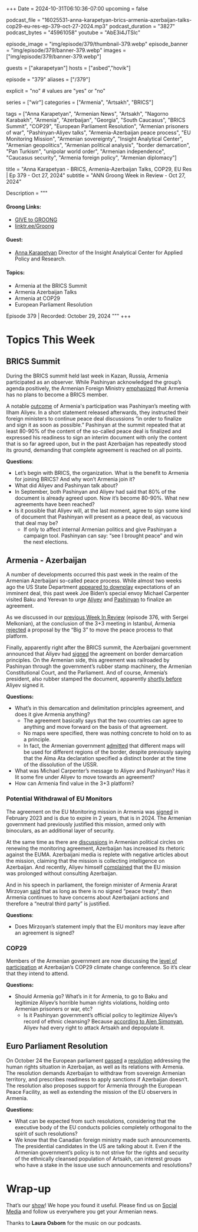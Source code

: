 +++
Date = 2024-10-31T06:10:36-07:00
upcoming = false

podcast_file = "16025531-anna-karapetyan-brics-armenia-azerbaijan-talks-cop29-eu-res-ep-379-oct-27-2024.mp3" 
podcast_duration = "3827"
podcast_bytes = "45961058"
youtube = "AbE3i4JTSlc"

episode_image = "img/episode/379/thumbnail-379.webp"
episode_banner = "img/episode/379/banner-379.webp"
images = ["img/episode/379/banner-379.webp"]

guests = ["akarapetyan"]
hosts = ["asbed","hovik"]

episode = "379"
aliases = ["/379"]

explicit = "no" # values are "yes" or "no"

series = ["wir"]
categories = ["Armenia", "Artsakh", "BRICS"]

tags = ["Anna Karapetyan", "Armenian News", "Artsakh", "Nagorno Karabakh", "Armenia", "Azerbaijan", "Georgia", "South Caucasus", "BRICS Summit", "COP29", "European Parliament Resolution", "Armenian prisoners of war", "Pashinyan-Aliyev talks", "Armenia-Azerbaijan peace process", "EU Monitoring Mission", "Armenian sovereignty", "Insight Analytical Center", "Armenian geopolitics", "Armenian political analysis", "border demarcation", "Pan Turkism", "unipolar world order", "Armenian independence", "Caucasus security", "Armenia foreign policy", "Armenian diplomacy"]

title = "Anna Karapetyan - BRICS, Armenia-Azerbaijan Talks, COP29, EU Res | Ep 379 - Oct 27, 2024"
subtitle = "ANN Groong Week in Review - Oct 27, 2024"

Description = """

#### Groong Links:
* [GIVE to GROONG](https://podcasts.groong.org/donate)
* [linktr.ee/Groong](https://linktr.ee/groong)

#### Guest:
* [Anna Karapetyan](/guest/akarapetyan) Director of the Insight Analytical Center for Applied Policy and Research.

#### Topics:
* Armenia at the BRICS Summit
* Armenia Azerbaijan Talks
* Armenia at COP29
* European Parliament Resolution

Episode 379 | Recorded: October 29, 2024
"""
+++

# Topics This Week

## BRICS Summit

During the BRICS summit held last week in Kazan, Russia, Armenia participated as an observer. While Pashinyan acknowledged the group’s agenda positively, the Armenian Foreign Ministry [emphasized](https://interfax.com/newsroom/top-stories/106857/) that Armenia has no plans to become a BRICS member. 

A notable [outcome](https://www.azatutyun.am/a/33171946.html) of Armenia's participation was Pashinyan’s meeting with Ilham Aliyev. In a short statement released afterwards, they instructed their foreign ministers to continue peace deal discussions “in order to finalize and sign it as soon as possible.” Pashinyan at the summit repeated that at least 80-90% of the content of the so-called peace deal is finalized and expressed his readiness to sign an interim document with only the content that is so far agreed upon, but in the past Azerbaijan has repeatedly stood its ground, demanding that complete agreement is reached on all points.

**Questions**:
* Let’s begin with BRICS, the organization. What is the benefit to Armenia for joining BRICS? And why won’t Armenia join it?
* What did Aliyev and Pashinyan talk about?
* In September, both Pashinyan and Aliyev had said that 80% of the document is already agreed upon. Now it’s become 80-90%. What new agreements have been reached?
* Is it possible that Aliyev will, at the last moment, agree to sign some kind of document that Pashinyan will present as a peace deal, as vacuous that deal may be?
    * If only to affect internal Armenian politics and give Pashinyan a campaign tool. Pashinyan can say: “see I brought peace” and win the next elections.

## Armenia - Azerbaijan

A number of developments occurred this past week in the realm of the Armenian Azerbaijani so-called peace process. While almost two weeks ago the US State Department [appeared to downplay](https://www.azatutyun.am/a/33166927.html) expectations of an imminent deal, this past week Joe Biden’s special envoy Michael Carpenter visited Baku and Yerevan to urge [Aliyev](https://www.azatutyun.am/a/33166927.html) and [Pashinyan](https://www.azatutyun.am/a/33168394.html) to finalize an agreement.

As we discussed in our [previous Week In Review](https://podcasts.groong.org/376-sergei-melkonian-armenia-azerbaijan-talks-elections-in-moldova-georgia-iran-russia-relations-brics-in-kazan-russia/) (episode 376, with Sergei Melkonian), at the conclusion of the 3+3 meeting in Istanbul, Armenia [rejected](https://www.azatutyun.am/a/33170769.html) a proposal by the “Big 3” to move the peace process to that platform.

Finally, apparently right after the BRICS summit, the Azerbaijani government announced that Aliyev had [signed](https://www.azatutyun.am/a/33173279.html) the agreement on border demarcation principles. On the Armenian side, this agreement was railroaded by Pashinyan through the government’s rubber stamp machinery, the Armenian Constitutional Court, and the Parliament. And of course, Armenia’s president, also rubber stamped the document, apparently [shortly before](https://www.1lurer.am/en/2024/10/25/Armenia-s-President-signed-law-on-ratifying-regulation-of-border-delimitation-commissions/1209691) Aliyev signed it.

**Questions:**

* What’s in this demarcation and delimitation principles agreement, and does it give Armenia anything?
    * The agreement basically says that the two countries can agree to anything and move forward on the basis of that agreement. 
    * No maps were specified, there was nothing concrete to hold on to as a principle.
    * In fact, the Armenian government [admitted](https://www.azatutyun.am/a/33167032.html) that different maps will be used for different regions of the border, despite previously saying that the Alma Ata declaration specified a distinct border at the time of the dissolution of the USSR.
* What was Michael Carpenter’s message to Aliyev and Pashinyan? Has it lit some fire under Aliyev to move towards an agreement?
* How can Armenia find value in the 3+3 platform?

### Potential Withdrawal of EU Monitors

The agreement on the EU Monitoring mission in Armenia was [signed](https://www.eeas.europa.eu/euma/about-european-union-mission-armenia_en?s=410283) in February 2023 and is due to expire in 2 years, that is in 2024. The Armenian government had previously justified this mission, armed only with binoculars, as an additional layer of security.

At the same time as there are [discussions](https://arka.am/en/news/politics/eu_is_considering_extending_its_monitoring_mission_in_armenia_mirzoyan/) in Armenian political circles on renewing the monitoring agreement, Azerbaijan has increased its rhetoric against the EUMA. Azerbaijani media is replete with negative articles about the mission, claiming that the mission is collecting intelligence on Azerbaijan. And recently, Aliyev himself [complained](https://azertag.az/en/xeber/president_ilham_aliyev_received_credentials_of_incoming_ambassador_of_belgium_to_azerbaijan_video-3227574) that the EU mission was prolonged without consulting Azerbaijan.

And in his speech in parliament, the foreign minister of Armenia Ararat Mirzoyan [said](https://infocom.am/hy/article/141251) that as long as there is no signed “peace treaty”, then Armenia continues to have concerns about Azerbaijani actions and therefore a “neutral third party” is justified.

**Questions**:

* Does Mirzoyan’s statement imply that the EU monitors may leave after an agreement is signed?


### COP29

Members of the Armenian government are now discussing the [level of participation](https://armenpress.am/en/article/1203239) at Azerbaijan’s COP29 climate change conference. So it’s clear that they intend to attend.

**Questions:**

* Should Armenia go? What’s in it for Armenia, to go to Baku and legitimize Aliyev’s horrible human rights violations, holding onto Armenian prisoners or war, etc?
    * Is it Pashinyan government’s official policy to legitimize Aliyev’s record of ethnic cleansing? Because [according to Alen Simonyan](https://www.azatutyun.am/a/33168158.html), Aliyev had every right to attack Artsakh and depopulate it.


## Euro Parliament Resolution

On October 24 the European parliament [passed](https://jam-news.net/european-parliament-resolution-on-violations-in-azerbaijan/) a [resolution](https://oeil.secure.europarl.europa.eu/oeil/popups/ficheprocedure.do?lang=en&reference=2024/2890(RSP)) addressing the human rights situation in Azerbaijan, as well as its relations with Armenia. The resolution demands Azerbaijan to withdraw from sovereign Armenian territory, and prescribes readiness to apply sanctions if Azerbaijan doesn’t. The resolution also proposes support for Armenia through the European Peace Facility, as well as extending the mission of the EU observers in Armenia.

**Questions:**
* What can be expected from such resolutions, considering that the executive body of the EU conducts policies completely orthogonal to the spirit of such resolutions?
* We know that the Canadian foreign ministry made such announcements. The presidential candidates in the US are talking about it. Even if the Armenian government’s policy is to not strive for the rights and security of the ethnically cleansed population of Artsakh, can interest groups who have a stake in the issue use such announcements and resolutions?

# Wrap-up

That’s our [show](https://podcasts.groong.org/)! We hope you found it useful. Please find us on [Social Media](https://linktr.ee/groong) and follow us everywhere you get your Armenian news.

Thanks to **Laura Osborn** for the music on our podcasts.
